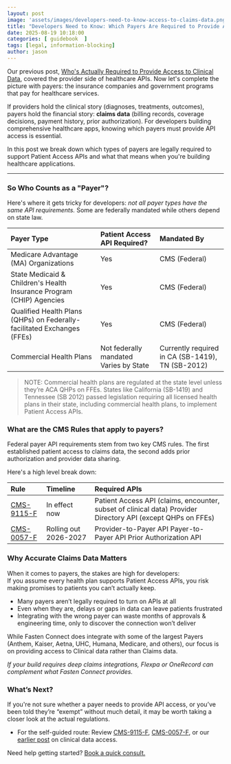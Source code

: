 ```yaml
---
layout: post
image: 'assets/images/developers-need-to-know-access-to-claims-data.png'
title: "Developers Need to Know: Which Payers Are Required to Provide API Access?"
date: 2025-08-19 10:18:00
categories: [ guidebook  ]
tags: [legal, information-blocking]
author: jason
---
```


Our previous post, [Who's Actually Required to Provide Access to Clinical Data](https://blog.fastenhealth.com/developers-need-to-know-access-to-clinical-data), covered the provider side of healthcare APIs. Now let's complete the picture with payers: the insurance companies and government programs that pay for healthcare services.

If providers hold the clinical story (diagnoses, treatments, outcomes), payers hold the financial story: **claims data** 
(billing records, coverage decisions, payment history, prior authorization). For developers building comprehensive healthcare apps, 
knowing which payers must provide API access is essential.

In this post we break down which types of payers are legally required to support Patient Access APIs and what that means 
when you're building healthcare applications.

---

### **So Who Counts as a "Payer"?**

Here's where it gets tricky for developers: *not all payer types have the same API requirements.* Some are federally 
mandated while others depend on state law.

| Payer Type                                                              | Patient Access API Required?            | Mandated By                                      |
|:------------------------------------------------------------------------|:----------------------------------------|:-------------------------------------------------|
| Medicare Advantage (MA) Organizations                                   | Yes                                     | CMS (Federal)                                    |
| State Medicaid & Children's Health Insurance Program (CHIP) Agencies    | Yes                                     | CMS (Federal)                                    |
| Qualified Health Plans (QHPs) on Federally-facilitated Exchanges (FFEs) | Yes                                     | CMS (Federal)                                    |
| Commercial Health Plans                                                 | Not federally mandated  Varies by State | Currently required in CA (SB-1419), TN (SB-2012) |

> NOTE: Commercial health plans are regulated at the state level unless they’re ACA QHPs on FFEs. States like California (SB-1419) and Tennessee (SB 2012\) passed legislation requiring all licensed health plans in their state, including commercial health plans, to implement Patient Access APIs.

### **What are the CMS Rules that apply to payers?**

Federal payer API requirements stem from two key CMS rules. The first established patient access to claims data, the second 
adds prior authorization and provider data sharing.

Here's a high level break down:

| Rule | Timeline | Required APIs |
| :---- | :---- | :---- |
| [CMS-9115-F](https://www.cms.gov/newsroom/fact-sheets/interoperability-and-patient-access-fact-sheet) | In effect now | Patient Access API (claims, encounter, subset of clinical data) Provider Directory API (except QHPs on FFEs) |
| [CMS-0057-F](https://www.cms.gov/newsroom/fact-sheets/cms-interoperability-and-prior-authorization-final-rule-cms-0057-f) | Rolling out 2026-2027 | Provider-to-Payer API Payer-to-Payer API Prior Authorization API |

### **Why Accurate Claims Data Matters**

When it comes to payers, the stakes are high for developers:  
If you assume every health plan supports Patient Access APIs, you risk making promises to patients you can’t actually keep.

* Many payers aren’t legally required to turn on APIs at all
* Even when they are, delays or gaps in data can leave patients frustrated
* Integrating with the wrong payer can waste months of approvals & engineering time, only to discover the connection won’t deliver

While Fasten Connect does integrate with some of the largest Payers (Anthem, Kaiser, Aetna, UHC, Humana, Medicare, and others), 
our focus is on providing access to Clinical data rather than Claims data.

*If your build requires deep claims integrations, Flexpa or OneRecord can complement what Fasten Connect provides.*

### **What’s Next?**

If you're not sure whether a payer needs to provide API access, or you’ve been told they’re “exempt” without much detail, 
it may be worth taking a closer look at the actual regulations.

* For the self-guided route: Review [CMS-9115-F](https://www.cms.gov/priorities/key-initiatives/burden-reduction/interoperability/policies-and-regulations/cms-interoperability-and-patient-access-final-rule-cms-9115-f), [CMS-0057-F](https://www.cms.gov/newsroom/fact-sheets/cms-interoperability-and-prior-authorization-final-rule-cms-0057-f), or our [earlier post](https://blog.fastenhealth.com/developers-need-to-know-access-to-clinical-data) on clinical data access.

Need help getting started? [Book a quick consult.](https://calendly.com/jason-kulatunga/30min)